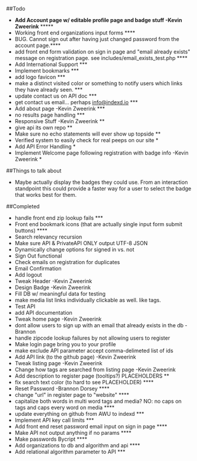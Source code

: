 ##Todo
- __Add Account page w/ editable profile page and badge stuff -Kevin Zweerink__ *****
- Working front end organizations input forms ****
- BUG. Cannot sign out after having just changed password from the account page.****
- add front end form validation on sign in page and "email already exists" message on registration page. see includes/email_exists_test.php **** 
- Add International Support ***
- Implement bookmarks ***
- add logo favicon ***
- make a distinct visited color or something to notify users which links they have already seen. ***
- update contact us on API doc ***
- get contact us email… perhaps info@indexd.io ***
- Add about page -Kevin Zweerink ***
- no results page handling ***
- Responsive Stuff -Kevin Zweerink **
- give api its own repo **
- Make sure no echo statements will ever show up topside **
- Verified system to easily check for real peeps on our site *
- Add API Error Handling *
- Implement Welcome page following registration with badge info -Kevin Zweerink *


##Things to talk about
- Maybe actually display the badges they could use. From an interaction standpoint this could provide a faster way for a user to select the badge that works best for them. 


##Completed

- handle front end zip lookup fails ***
- Front end bookmark icons (that are actually single input form submit buttons) ****
- Search relevancy recursion
- Make sure API & PrivateAPI ONLY output UTF-8 JSON
- Dynamically change options for signed in vs. not
- Sign Out functional
- Check emails on registration for duplicates
- Email Confirmation
- Add logout
- Tweak Header -Kevin Zweerink
- Design Badge -Kevin Zweerink
- Fill DB w/ meaningful data for testing
- make media list links individually clickable as well. like tags.
- Test API
- add API documentation
- Tweak home page -Kevin Zweerink
- dont allow users to sign up with an email that already exists in the db -Brannon
- handle zipcode lookup failures by not allowing users to register
- Make login page bring you to your profile
- make exclude API parameter accept comma-delimeted list of ids
- Add API link (to the github page)  -Kevin Zweerink 
- Tweak listing page -Kevin Zweerink
- Change how tags are searched from listing page -Kevin Zweerink
- Add description to register page (tooltips?) PLACEHOLDERS **
- fix search text color (to hard to see PLACEHOLDER) ****
- Reset Password -Brannon Dorsey ****
- change "url" in register page to "website" ****
- capitalize both words in multi word tags and media?
NO: no caps on tags and caps every word on media ****
- update everything on github from AWU to indexd ***
- Implement API key call limits ***
- Add front end reset password email input on sign in page ****
- Make API not output anything if no params ****
- Make passwords Bycript ****
- Add organizations to db and algorithm and api ****
- Add relational algorithm parameter to API ***
